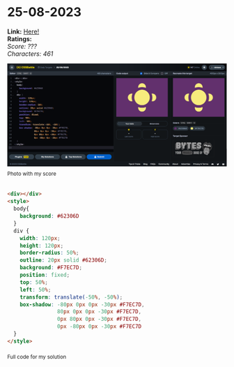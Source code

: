 # 25-08-2023

**Link:** [Here!](https://cssbattle.dev/play/eyHiEBFn09QItfM8hCXm)
<br>
**Ratings:**
<br>
*Score: ???*
<br>
*Characters: 461*

![25-08-2023](/daily-targets/08-2023/25-08-2023/25-08-2023-solution.png)
<sub>Photo with my score</sub>
<br>
<br>

```html
<div></div>
<style>
  body{
    background: #62306D
  }
  div {
    width: 120px;
    height: 120px;
    border-radius: 50%;
    outline: 20px solid #62306D;
    background: #F7EC7D;
    position: fixed;
    top: 50%;
    left: 50%;
    transform: translate(-50%, -50%);
    box-shadow: -80px 0px 0px -30px #F7EC7D,
                80px 0px 0px -30px #F7EC7D,
                0px 80px 0px -30px #F7EC7D,
                0px -80px 0px -30px #F7EC7D
  }
</style>
```
<sub>Full code for my solution</sub>
